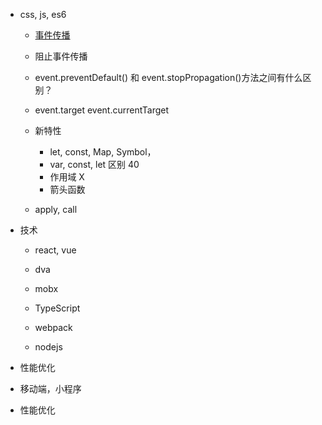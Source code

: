 - css, js, es6
  - [事件传播](https://cloud.tencent.com/developer/article/1621572)
  - 阻止事件传播
  - event.preventDefault() 和 event.stopPropagation()方法之间有什么区别？
  - event.target  event.currentTarget
  - 新特性 
    - let, const, Map, Symbol， 
    - var, const, let 区别 40
    - 作用域 X
    - 箭头函数
  
  - apply, call


- 技术
  - react, vue
  - dva
  - mobx
  - TypeScript
  - webpack

  - nodejs

- 性能优化


- 移动端，小程序
- 性能优化
